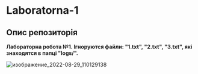 # Laboratorna-1
## Опис репозиторія
**Лабораторна робота №1. Ігноруются файли: "1.txt", "2.txt", "3.txt", які знаходятся в папці "logs/".**

![изображение_2022-08-29_110129138](https://user-images.githubusercontent.com/112170130/187153547-f325d74e-91f4-49b5-bc0a-24239bd61151.png)
